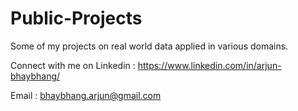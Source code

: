 # Public-Projects
Some of my projects on real world data applied in various domains. 

Connect with me on Linkedin : https://www.linkedin.com/in/arjun-bhaybhang/

Email : bhaybhang.arjun@gmail.com
